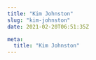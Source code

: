 ```yaml
---
title: "Kim Johnston"
slug: "kim-johnston"
date: 2021-02-20T06:51:35Z

meta:
  title: "Kim Johnston"
---
```


